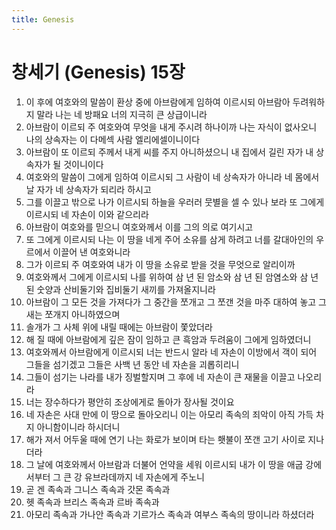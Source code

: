 ```yaml
---
title: Genesis
---
```


# 창세기 (Genesis) 15장
1. 이 후에 여호와의 말씀이 환상 중에 아브람에게 임하여 이르시되 아브람아 두려워하지 말라 나는 네 방패요 너의 지극히 큰 상급이니라
1. 아브람이 이르되 주 여호와여 무엇을 내게 주시려 하나이까 나는 자식이 없사오니 나의 상속자는 이 다메섹 사람 엘리에셀이니이다
1. 아브람이 또 이르되 주께서 내게 씨를 주지 아니하셨으니 내 집에서 길린 자가 내 상속자가 될 것이니이다
1. 여호와의 말씀이 그에게 임하여 이르시되 그 사람이 네 상속자가 아니라 네 몸에서 날 자가 네 상속자가 되리라 하시고
1. 그를 이끌고 밖으로 나가 이르시되 하늘을 우러러 뭇별을 셀 수 있나 보라 또 그에게 이르시되 네 자손이 이와 같으리라
1. 아브람이 여호와를 믿으니 여호와께서 이를 그의 의로 여기시고
1. 또 그에게 이르시되 나는 이 땅을 네게 주어 소유를 삼게 하려고 너를 갈대아인의 우르에서 이끌어 낸 여호와니라
1. 그가 이르되 주 여호와여 내가 이 땅을 소유로 받을 것을 무엇으로 알리이까
1. 여호와께서 그에게 이르시되 나를 위하여 삼 년 된 암소와 삼 년 된 암염소와 삼 년 된 숫양과 산비둘기와 집비둘기 새끼를 가져올지니라
1. 아브람이 그 모든 것을 가져다가 그 중간을 쪼개고 그 쪼갠 것을 마주 대하여 놓고 그 새는 쪼개지 아니하였으며
1. 솔개가 그 사체 위에 내릴 때에는 아브람이 쫓았더라
1. 해 질 때에 아브람에게 깊은 잠이 임하고 큰 흑암과 두려움이 그에게 임하였더니
1. 여호와께서 아브람에게 이르시되 너는 반드시 알라 네 자손이 이방에서 객이 되어 그들을 섬기겠고 그들은 사백 년 동안 네 자손을 괴롭히리니
1. 그들이 섬기는 나라를 내가 징벌할지며 그 후에 네 자손이 큰 재물을 이끌고 나오리라
1. 너는 장수하다가 평안히 조상에게로 돌아가 장사될 것이요
1. 네 자손은 사대 만에 이 땅으로 돌아오리니 이는 아모리 족속의 죄악이 아직 가득 차지 아니함이니라 하시더니
1. 해가 져서 어두울 때에 연기 나는 화로가 보이며 타는 횃불이 쪼갠 고기 사이로 지나더라
1. 그 날에 여호와께서 아브람과 더불어 언약을 세워 이르시되 내가 이 땅을 애굽 강에서부터 그 큰 강 유브라데까지 네 자손에게 주노니
1. 곧 겐 족속과 그니스 족속과 갓몬 족속과
1. 헷 족속과 브리스 족속과 르바 족속과
1. 아모리 족속과 가나안 족속과 기르가스 족속과 여부스 족속의 땅이니라 하셨더라